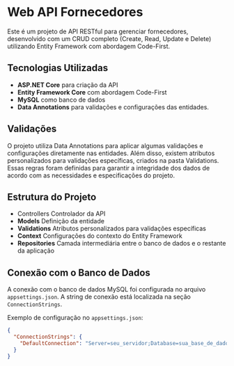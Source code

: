 # Web API Fornecedores

Este é um projeto de API RESTful para gerenciar fornecedores, desenvolvido com um CRUD completo (Create, Read, Update e Delete) utilizando Entity Framework com abordagem Code-First.

## Tecnologias Utilizadas

- **ASP.NET Core** para criação da API
- **Entity Framework Core** com abordagem Code-First
- **MySQL** como banco de dados
- **Data Annotations** para validações e configurações das entidades.

## Validações
O projeto utiliza Data Annotations para aplicar algumas validações e configurações diretamente nas entidades. Além disso, existem atributos personalizados para validações específicas, criados na pasta Validations. Essas regras foram definidas para garantir a integridade dos dados de acordo com as necessidades e especificações do projeto.

## Estrutura do Projeto
- Controllers Controlador da API
- **Models** Definição da entidade
- **Validations** Atributos personalizados para validações específicas
- **Context** Configurações do contexto do Entity Framework
- **Repositories** Camada intermediária entre o banco de dados e o restante da aplicação

## Conexão com o Banco de Dados
A conexão com o banco de dados MySQL foi configurada no arquivo `appsettings.json`. A string de conexão está localizada na seção `ConnectionStrings`.

Exemplo de configuração no `appsettings.json`:
```json
{
  "ConnectionStrings": {
    "DefaultConnection": "Server=seu_servidor;Database=sua_base_de_dados;Uid=seu_usuario;Pwd=sua_senha;"
  }
}





